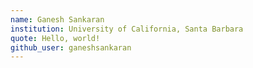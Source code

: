```yaml
---
name: Ganesh Sankaran
institution: University of California, Santa Barbara
quote: Hello, world!
github_user: ganeshsankaran
---
```

